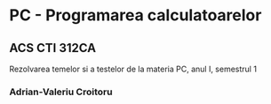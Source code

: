 
# PC - Programarea calculatoarelor
## ACS CTI 312CA

Rezolvarea temelor si a testelor de la materia PC, anul I, semestrul 1

### Adrian-Valeriu Croitoru




